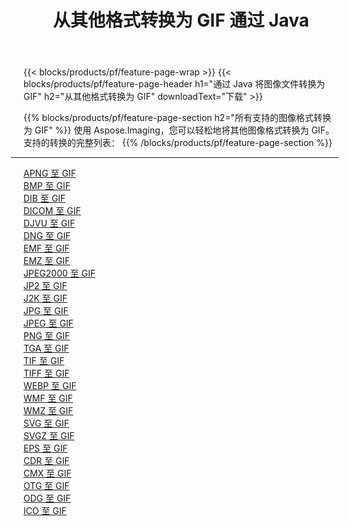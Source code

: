 ﻿---
title: 从其他格式转换为 GIF 通过 Java 
weight: 3920
url: /zh-hans/java/conversion/to/gif 
lang: zh-hans
langdirlevel: 2
locales: zh-hans,ja,it,ru,de,es,fr,nl,id,lt,pl,pt,vi,tr,ko,zh-hant,ar,hi,th,sv,cs,uk,he
description: 使用 Aspose.Imaging，您可以轻松地将其他格式转换为 GIF
---

{{< blocks/products/pf/feature-page-wrap >}}
{{< blocks/products/pf/feature-page-header h1="通过 Java 将图像文件转换为 GIF" h2="从其他格式转换为 GIF" downloadText="下载" >}}


{{% blocks/products/pf/feature-page-section  h2="所有支持的图像格式转换为 GIF" %}}
使用 Aspose.Imaging，您可以轻松地将其他图像格式转换为 GIF。
<br/>
支持的转换的完整列表：
{{% /blocks/products/pf/feature-page-section %}}
<div class="container-fluid productfamilypage bg-gray">
    <div class="convertypes bg-gray agp-content section">
        <div class="container">
		<hr style="margin-left:-20px;"/>
		<div class="row other-converters">
		    <div class='col-md-2 other-converter remove-lp remove-rp'><a href="/imaging/zh-hans/java/conversion/apng-to-gif" >APNG 至 GIF</a></div>
<div class='col-md-2 other-converter remove-lp remove-rp'><a href="/imaging/zh-hans/java/conversion/bmp-to-gif" >BMP 至 GIF</a></div>
<div class='col-md-2 other-converter remove-lp remove-rp'><a href="/imaging/zh-hans/java/conversion/dib-to-gif" >DIB 至 GIF</a></div>
<div class='col-md-2 other-converter remove-lp remove-rp'><a href="/imaging/zh-hans/java/conversion/dicom-to-gif" >DICOM 至 GIF</a></div>
<div class='col-md-2 other-converter remove-lp remove-rp'><a href="/imaging/zh-hans/java/conversion/djvu-to-gif" >DJVU 至 GIF</a></div>
<div class='col-md-2 other-converter remove-lp remove-rp'><a href="/imaging/zh-hans/java/conversion/dng-to-gif" >DNG 至 GIF</a></div>
<div class='col-md-2 other-converter remove-lp remove-rp'><a href="/imaging/zh-hans/java/conversion/emf-to-gif" >EMF 至 GIF</a></div>
<div class='col-md-2 other-converter remove-lp remove-rp'><a href="/imaging/zh-hans/java/conversion/emz-to-gif" >EMZ 至 GIF</a></div>
<div class='col-md-2 other-converter remove-lp remove-rp'><a href="/imaging/zh-hans/java/conversion/jpeg2000-to-gif" >JPEG2000 至 GIF</a></div>
<div class='col-md-2 other-converter remove-lp remove-rp'><a href="/imaging/zh-hans/java/conversion/jp2-to-gif" >JP2 至 GIF</a></div>
<div class='col-md-2 other-converter remove-lp remove-rp'><a href="/imaging/zh-hans/java/conversion/j2k-to-gif" >J2K 至 GIF</a></div>
<div class='col-md-2 other-converter remove-lp remove-rp'><a href="/imaging/zh-hans/java/conversion/jpg-to-gif" >JPG 至 GIF</a></div>
<div class='col-md-2 other-converter remove-lp remove-rp'><a href="/imaging/zh-hans/java/conversion/jpeg-to-gif" >JPEG 至 GIF</a></div>
<div class='col-md-2 other-converter remove-lp remove-rp'><a href="/imaging/zh-hans/java/conversion/png-to-gif" >PNG 至 GIF</a></div>
<div class='col-md-2 other-converter remove-lp remove-rp'><a href="/imaging/zh-hans/java/conversion/tga-to-gif" >TGA 至 GIF</a></div>
<div class='col-md-2 other-converter remove-lp remove-rp'><a href="/imaging/zh-hans/java/conversion/tif-to-gif" >TIF 至 GIF</a></div>
<div class='col-md-2 other-converter remove-lp remove-rp'><a href="/imaging/zh-hans/java/conversion/tiff-to-gif" >TIFF 至 GIF</a></div>
<div class='col-md-2 other-converter remove-lp remove-rp'><a href="/imaging/zh-hans/java/conversion/webp-to-gif" >WEBP 至 GIF</a></div>
<div class='col-md-2 other-converter remove-lp remove-rp'><a href="/imaging/zh-hans/java/conversion/wmf-to-gif" >WMF 至 GIF</a></div>
<div class='col-md-2 other-converter remove-lp remove-rp'><a href="/imaging/zh-hans/java/conversion/wmz-to-gif" >WMZ 至 GIF</a></div>
<div class='col-md-2 other-converter remove-lp remove-rp'><a href="/imaging/zh-hans/java/conversion/svg-to-gif" >SVG 至 GIF</a></div>
<div class='col-md-2 other-converter remove-lp remove-rp'><a href="/imaging/zh-hans/java/conversion/svgz-to-gif" >SVGZ 至 GIF</a></div>
<div class='col-md-2 other-converter remove-lp remove-rp'><a href="/imaging/zh-hans/java/conversion/eps-to-gif" >EPS 至 GIF</a></div>
<div class='col-md-2 other-converter remove-lp remove-rp'><a href="/imaging/zh-hans/java/conversion/cdr-to-gif" >CDR 至 GIF</a></div>
<div class='col-md-2 other-converter remove-lp remove-rp'><a href="/imaging/zh-hans/java/conversion/cmx-to-gif" >CMX 至 GIF</a></div>
<div class='col-md-2 other-converter remove-lp remove-rp'><a href="/imaging/zh-hans/java/conversion/otg-to-gif" >OTG 至 GIF</a></div>
<div class='col-md-2 other-converter remove-lp remove-rp'><a href="/imaging/zh-hans/java/conversion/odg-to-gif" >ODG 至 GIF</a></div>
<div class='col-md-2 other-converter remove-lp remove-rp'><a href="/imaging/zh-hans/java/conversion/ico-to-gif" >ICO 至 GIF</a></div>
                </div>
        </div>
    </div>
</div>
<br/>


